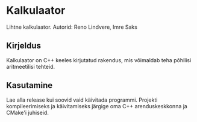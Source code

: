 # Kalkulaator

Lihtne kalkulaator. Autorid: Reno Lindvere, Imre Saks

## Kirjeldus

Kalkulaator on C++ keeles kirjutatud rakendus, mis võimaldab teha põhilisi aritmeetilisi tehteid.

## Kasutamine

Lae alla release kui soovid vaid käivitada programmi.
Projekti kompileerimiseks ja käivitamiseks järgige oma C++ arenduskeskkonna ja CMake'i juhiseid.
